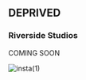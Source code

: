 ## DEPRIVED



### Riverside Studios

COMING SOON

![insta(1)](https://user-images.githubusercontent.com/81293492/115906766-440a1e80-a468-11eb-9d88-416dd7eaea1d.jpg)


